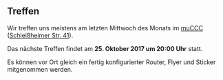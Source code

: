## Treffen

Wir treffen uns meistens am letzten Mittwoch des Monats im [muCCC](http://muc.ccc.de) ([Schleißheimer Str. 41](http://osm.org/go/0JAf0IVLh?node=2012031859)).

Das nächste Treffen findet am **25. Oktober 2017 um 20:00 Uhr** statt.

Es können vor Ort gleich ein fertig konfigurierter Router, Flyer und Sticker mitgenommen werden.
